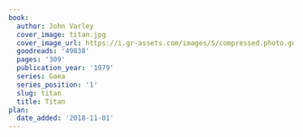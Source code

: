 ```yaml
---
book:
  author: John Varley
  cover_image: titan.jpg
  cover_image_url: https://i.gr-assets.com/images/S/compressed.photo.goodreads.com/books/1388244043l/49838.jpg
  goodreads: '49838'
  pages: '309'
  publication_year: '1979'
  series: Gaea
  series_position: '1'
  slug: titan
  title: Titan
plan:
  date_added: '2018-11-01'
---
```

